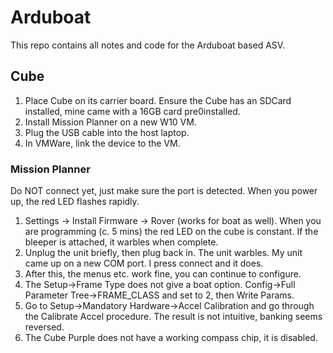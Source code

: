 # Arduboat
This repo contains all notes and code for the Arduboat based ASV.

## Cube
1. Place Cube on its carrier board.
   Ensure the Cube has an SDCard installed, mine came with a 16GB card pre0installed.
2. Install Mission Planner on a new W10 VM.
3. Plug the USB cable into the host laptop.
4. In VMWare, link the device to the VM.

### Mission Planner
Do NOT connect yet, just make sure the port is detected.
When you power up, the red LED flashes rapidly.

1. Settings -> Install Firmware -> Rover (works for boat as well).
   When you are programming (c. 5 mins) the red LED on the cube is constant.
   If the bleeper is attached, it warbles when complete.
2. Unplug the unit briefly, then plug back in. The unit warbles.
   My unit came up on a new COM port.
   I press connect and it does.
3. After this, the menus etc. work fine, you can continue to configure.
4. The Setup->Frame Type does not give a boat option.
   Config->Full Parameter Tree->FRAME_CLASS and set to 2, then Write Params.
5. Go to Setup->Mandatory Hardware->Accel Calibration and go through the Calibrate Accel procedure. 
   The result is not intuitive, banking seems reversed.
6. The Cube Purple does not have a working compass chip, it is disabled.